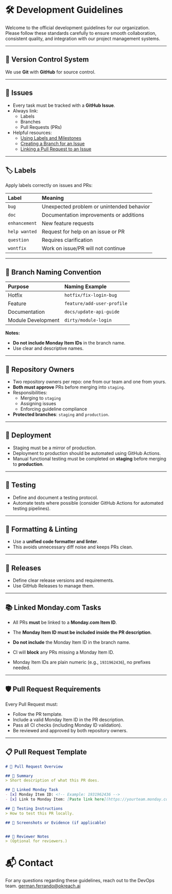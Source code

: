 # 🛠️ Development Guidelines

Welcome to the official development guidelines for our organization.  
Please follow these standards carefully to ensure smooth collaboration, consistent quality, and integration with our project management systems.

---

## 📂 Version Control System
We use **Git** with **GitHub** for source control.

---

## 🐛 Issues
- Every task must be tracked with a **GitHub Issue**.
- Always link:
  - Labels
  - Branches
  - Pull Requests (PRs)
- Helpful resources:
  - [Using Labels and Milestones](https://docs.github.com/en/issues/using-labels-and-milestones-to-track-work/managing-labels#applying-a-label)
  - [Creating a Branch for an Issue](https://docs.github.com/en/issues/tracking-your-work-with-issues/creating-a-branch-for-an-issue)
  - [Linking a Pull Request to an Issue](https://docs.github.com/en/issues/tracking-your-work-with-issues/linking-a-pull-request-to-an-issue)

---

## 🏷️ Labels
Apply labels correctly on issues and PRs:

| Label         | Meaning |
|:--------------|:--------|
| `bug`         | Unexpected problem or unintended behavior |
| `doc`         | Documentation improvements or additions |
| `enhancement` | New feature requests |
| `help wanted` | Request for help on an issue or PR |
| `question`    | Requires clarification |
| `wontfix`     | Work on issue/PR will not continue |

---

## 🌿 Branch Naming Convention

| Purpose | Naming Example |
|:---|:---|
| Hotfix | `hotfix/fix-login-bug` |
| Feature | `feature/add-user-profile` |
| Documentation | `docs/update-api-guide` |
| Module Development | `dirty/module-login` |

**Notes:**
- **Do not include Monday Item IDs** in the branch name.
- Use clear and descriptive names.

---

## 👥 Repository Owners
- Two repository owners per repo: one from our team and one from yours.
- **Both must approve** PRs before merging into `staging`.
- Responsibilities:
  - Merging to `staging`
  - Assigning issues
  - Enforcing guideline compliance
- **Protected branches**: `staging` and `production`.

---

## 🚀 Deployment
- Staging must be a mirror of production.
- Deployment to production should be automated using GitHub Actions.
- Manual functional testing must be completed on **staging** before merging to **production**.

---

## 🧪 Testing
- Define and document a testing protocol.
- Automate tests where possible (consider GitHub Actions for automated testing pipelines).

---

## 🎨 Formatting & Linting
- Use a **unified code formatter and linter**.
- This avoids unnecessary diff noise and keeps PRs clean.

---

## 🎉 Releases
- Define clear release versions and requirements.
- Use GitHub Releases to manage them.

---

## 📚 Linked Monday.com Tasks
- All PRs **must** be linked to a **Monday.com Item ID**.
- The **Monday Item ID must be included inside the PR description**.
- **Do not include** the Monday Item ID in the branch name.

- CI will **block** any PRs missing a Monday Item ID.
- Monday Item IDs are plain numeric (e.g., `1931962436`), no prefixes needed.

---

## 🛡️ Pull Request Requirements
Every Pull Request must:
- Follow the PR template.
- Include a valid Monday Item ID in the PR description.
- Pass all CI checks (including Monday ID validation).
- Be reviewed and approved by both repository owners.

---

## 📋 Pull Request Template

```markdown
# 🚀 Pull Request Overview

## 📄 Summary
> Short description of what this PR does.

## 🔗 Linked Monday Task
- [x] Monday Item ID: <!-- Example: 1931962436 -->
- [x] Link to Monday Item: [Paste link here](https://yourteam.monday.com/boards/board-id/pulses/item-id)

## 🧪 Testing Instructions
> How to test this PR locally.

## 📸 Screenshots or Evidence (if applicable)


## 🧹 Reviewer Notes
> (Optional for reviewers.)
```

# 📬 Contact

For any questions regarding these guidelines, reach out to the DevOps team.
german.ferrando@okreach.ai
